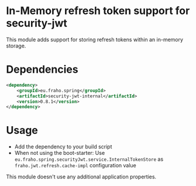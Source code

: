 # In-Memory refresh token support for security-jwt

This module adds support for storing refresh tokens within an in-memory storage.

# Dependencies
```xml
<dependency>
    <groupId>eu.fraho.spring</groupId>
    <artifactId>security-jwt-internal</artifactId>
    <version>0.8.1</version>
</dependency>
```

# Usage
* Add the dependency to your build script
* When not using the boot-starter: Use ```eu.fraho.spring.securityJwt.service.InternalTokenStore``` as ```fraho.jwt.refresh.cache-impl``` configuration value

This module doesn't use any additional application properties.
